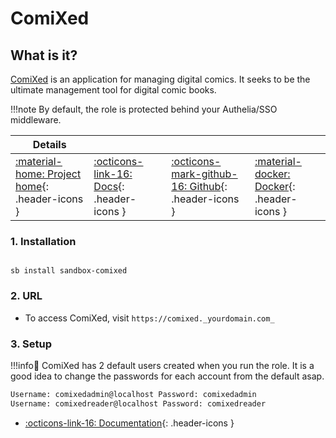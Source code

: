 # ComiXed

## What is it?

[ComiXed](https://github.com/comixed/comixed) is an application for managing digital comics. It seeks to be the ultimate management tool for digital comic books.

!!!note
    By default, the role is protected behind your Authelia/SSO middleware.

| Details     |             |             |             |
|-------------|-------------|-------------|-------------|
| [:material-home: Project home](https://github.com/comixed/comixed){: .header-icons } | [:octicons-link-16: Docs](https://github.com/comixed/comixed/wiki){: .header-icons } | [:octicons-mark-github-16: Github](https://github.com/comixed/comixed){: .header-icons } | [:material-docker: Docker](https://registry.hub.docker.com/r/comixed/comixed){: .header-icons }|

### 1. Installation

``` shell

sb install sandbox-comixed

```

### 2. URL

- To access ComiXed, visit `https://comixed._yourdomain.com_`

### 3. Setup

!!!info📢
   ComiXed has 2 default users created when you run the role. It is a good idea to change the passwords for each account from the default asap.

```bash
Username: comixedadmin@localhost Password: comixedadmin
Username: comixedreader@localhost Password: comixedreader
```

- [:octicons-link-16: Documentation](https://github.com/comixed/comixed/wiki){: .header-icons }
